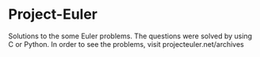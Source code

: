 # Project-Euler

Solutions to the some Euler problems. 
The questions were solved by using C or Python. 
In order to see the problems, visit projecteuler.net/archives
